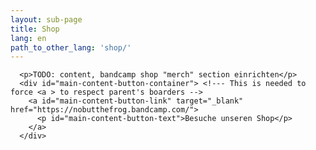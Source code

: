 ```yaml
---
layout: sub-page
title: Shop
lang: en
path_to_other_lang: 'shop/'
---
```


      <p>TODO: content, bandcamp shop "merch" section einrichten</p>
      <div id="main-content-button-container"> <!--- This is needed to force <a > to respect parent's boarders -->
        <a id="main-content-button-link" target="_blank" href="https://nobutthefrog.bandcamp.com/">
          <p id="main-content-button-text">Besuche unseren Shop</p>
        </a>
      </div>
